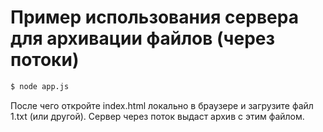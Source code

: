 # Пример использования сервера для архивации файлов (через потоки)

```bash
$ node app.js
```

После чего откройте index.html локально в браузере и загрузите файл 1.txt (или другой). Сервер через поток выдаст архив с этим файлом.
